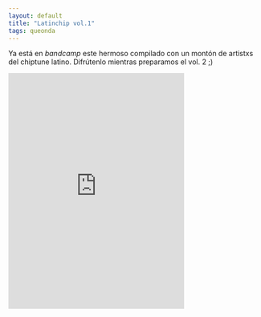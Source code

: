 ```yaml
---
layout: default
title: "Latinchip vol.1"
tags: queonda
---
```


Ya está en *bandcamp* este hermoso compilado con un montón de artistxs del chiptune latino. Difrútenlo mientras preparamos el vol. 2 ;)

<iframe style="border: 0; width: 350px; height: 470px;" src="https://bandcamp.com/EmbeddedPlayer/album=3563411158/size=large/bgcol=ffffff/linkcol=0687f5/tracklist=false/transparent=true/" seamless><a href="http://cenzontlech.bandcamp.com/album/latin-chip-vol-i">Latin Chip Vol.I by Cenzontlech</a></iframe>

